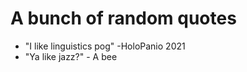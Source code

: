 # A bunch of random quotes

  - "I like linguistics pog" -HoloPanio 2021
  - "Ya like jazz?" - A bee
